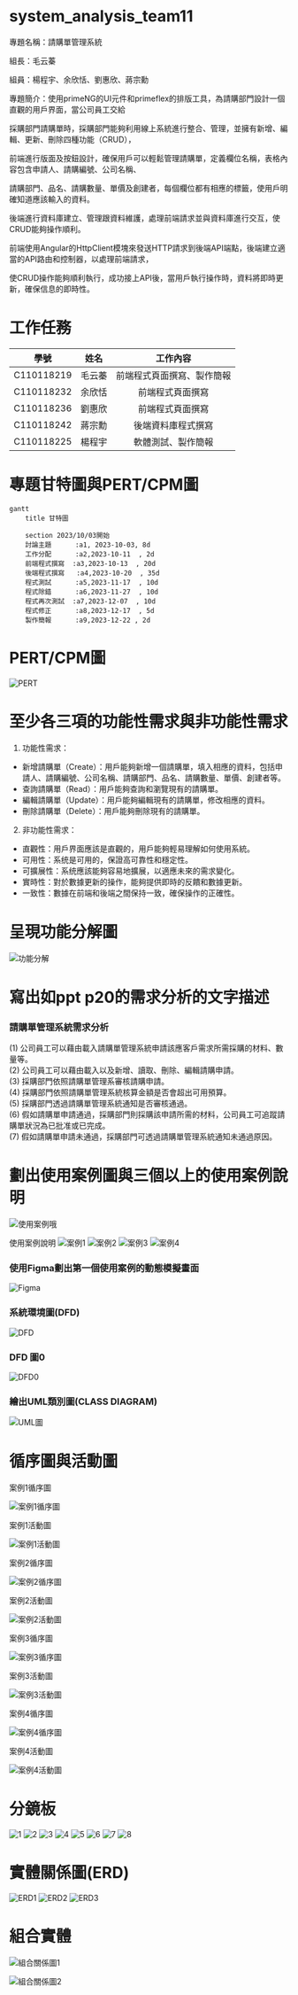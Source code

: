# system_analysis_team11
專題名稱：請購單管理系統

組長：毛云蓁

組員：楊程宇、余欣恬、劉惠欣、蔣宗勳

專題簡介：使用primeNG的UI元件和primeflex的排版工具，為請購部門設計一個直觀的用戶界面，當公司員工交給

採購部門請購單時，採購部門能夠利用線上系統進行整合、管理，並擁有新增、編輯、更新、刪除四種功能（CRUD），

前端進行版面及按鈕設計，確保用戶可以輕鬆管理請購單，定義欄位名稱，表格內容包含申請人、請購編號、公司名稱、

請購部門、品名、請購數量、單價及創建者，每個欄位都有相應的標籤，使用戶明確知道應該輸入的資料。

後端進行資料庫建立、管理跟資料維護，處理前端請求並與資料庫進行交互，使CRUD能夠操作順利。

前端使用Angular的HttpClient模塊來發送HTTP請求到後端API端點，後端建立適當的API路由和控制器，以處理前端請求，

使CRUD操作能夠順利執行，成功接上API後，當用戶執行操作時，資料將即時更新，確保信息的即時性。

# 工作任務

| 學號 | 姓名 | 工作內容 |
|:-:| :-: | :-: |
| C110118219 | 毛云蓁 | 前端程式頁面撰寫、製作簡報 |
| C110118232 | 余欣恬 | 前端程式頁面撰寫 |
| C110118236 | 劉惠欣 | 前端程式頁面撰寫 |
| C110118242 | 蔣宗勳 | 後端資料庫程式撰寫|
| C110118225 | 楊程宇 | 軟體測試、製作簡報 |

# 專題甘特圖與PERT/CPM圖
```mermaid
gantt
    title 甘特圖

    section 2023/10/03開始
    討論主題      :a1, 2023-10-03, 8d
    工作分配      :a2,2023-10-11  , 2d
    前端程式撰寫  :a3,2023-10-13  , 20d
    後端程式撰寫   :a4,2023-10-20  , 35d
    程式測試      :a5,2023-11-17  , 10d
    程式除錯      :a6,2023-11-27  , 10d
    程式再次測試  :a7,2023-12-07  , 10d
    程式修正      :a8,2023-12-17  , 5d
    製作簡報      :a9,2023-12-22 , 2d
```

# PERT/CPM圖
![PERT](PERTCPM01.PNG "PERT")

# 至少各三項的功能性需求與非功能性需求
1. 功能性需求：
* 新增請購單（Create）：用戶能夠新增一個請購單，填入相應的資料，包括申請人、請購編號、公司名稱、請購部門、品名、請購數量、單價、創建者等。
* 查詢請購單（Read）：用戶能夠查詢和瀏覽現有的請購單。
* 編輯請購單（Update）：用戶能夠編輯現有的請購單，修改相應的資料。
* 刪除請購單（Delete）：用戶能夠刪除現有的請購單。

2. 非功能性需求：
* 直觀性：用戶界面應該是直觀的，用戶能夠輕易理解如何使用系統。
* 可用性：系统是可用的，保證高可靠性和穩定性。
* 可擴展性：系统應該能夠容易地擴展，以適應未來的需求變化。
* 實時性：對於數據更新的操作，能夠提供即時的反饋和數據更新。
* 一致性：數據在前端和後端之間保持一致，確保操作的正確性。

# 呈現功能分解圖
![功能分解](功能分解.png "功能分解")

# 寫出如ppt p20的需求分析的文字描述
### 請購單管理系統需求分析
(1) 公司員工可以藉由載入請購單管理系統申請該應客戶需求所需採購的材料、數量等。   
(2) 公司員工可以藉由載入以及新增、讀取、刪除、編輯請購申請。  
(3) 採購部門依照請購單管理系審核請購申請。   
(4) 採購部門依照請購單管理系統核算金額是否會超出可用預算。   
(5) 採購部門透過請購單管理系統通知是否審核通過。   
(6) 假如請購單申請通過，採購部門則採購該申請所需的材料，公司員工可追蹤請購單狀況為已批准或已完成。   
(7) 假如請購單申請未通過，採購部門可透過請購單管理系統通知未通過原因。   

# 劃出使用案例圖與三個以上的使用案例說明
![使用案例哦](使用案例哦.png "使用案例哦")

使用案例說明
![案例1](案例1.png "案例1")
![案例2](案例2.png "案例2")
![案例3](案例3.png "案例3")
![案例4](案例4.png "案例4")

### 使用Figma劃出第一個使用案例的動態模擬畫面
![Figma](Figma1.png "Figma")

### 系統環境圖(DFD)
![DFD](DFD.png "DFD")
### DFD 圖0
![DFD0](DFD0.png "DFD0")

### 繪出UML類別圖(CLASS DIAGRAM)
![UML圖](UML圖.png "UML圖")

# 循序圖與活動圖
案例1循序圖

![案例1循序圖](案例1循序圖.png "案例1循序圖")

案例1活動圖

![案例1活動圖](案例1活動圖.png "案例1活動圖")

案例2循序圖

![案例2循序圖](案例2循序圖.png "案例2循序圖")

案例2活動圖

![案例2活動圖](案例2活動圖.png "案例2活動圖")

案例3循序圖

![案例3循序圖](案例3循序圖.png "案例3循序圖")

案例3活動圖

![案例3活動圖](案例3活動圖.png "案例3活動圖")

案例4循序圖

![案例4循序圖](案例4循序圖.png "案例4循序圖")

案例4活動圖

![案例4活動圖](案例4活動圖.png "案例4活動圖")

# 分鏡板
![1](1.png "1")
![2](2.png "2")
![3](3.png "3")
![4](4.png "4")
![5](5.png "5")
![6](6.png "6")
![7](7.png "7")
![8](8.png "8")

# 實體關係圖(ERD)
![ERD1](ERD1.jpg "ERD1")
![ERD2](ERD2.jpg "ERD2")
![ERD3](ERD3.jpg "ERD3")
# 組合實體

![組合關係圖1](組合關係圖1.jpg "組合關係圖1")

![組合關係圖2](組合關係圖2.jpg "組合關係圖2")
